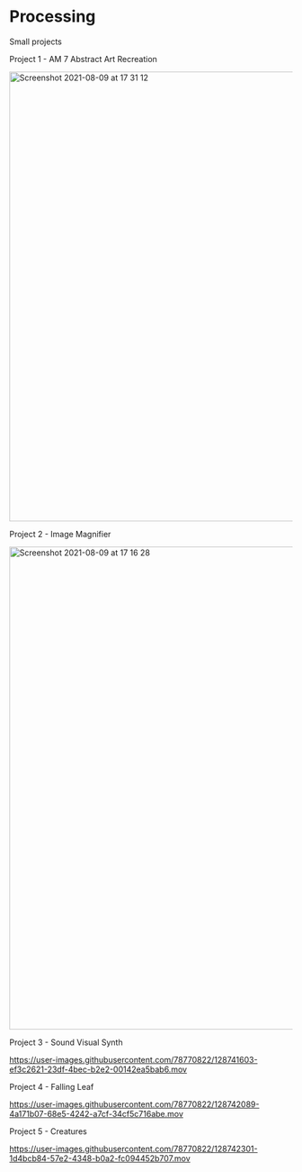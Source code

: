 # Processing
Small projects

Project 1 - AM 7 Abstract Art Recreation

<img width="798" alt="Screenshot 2021-08-09 at 17 31 12" src="https://user-images.githubusercontent.com/78770822/128741047-c3ef86b0-c121-41df-b781-e6ae040d3e52.png">


Project 2 - Image Magnifier

<img width="857" alt="Screenshot 2021-08-09 at 17 16 28" src="https://user-images.githubusercontent.com/78770822/128741115-0b675a14-847c-4b5f-935c-794d0ba59dae.png">



Project 3 - Sound Visual Synth

https://user-images.githubusercontent.com/78770822/128741603-ef3c2621-23df-4bec-b2e2-00142ea5bab6.mov



Project 4 - Falling Leaf


https://user-images.githubusercontent.com/78770822/128742089-4a171b07-68e5-4242-a7cf-34cf5c716abe.mov



Project 5 - Creatures 


https://user-images.githubusercontent.com/78770822/128742301-1d4bcb84-57e2-4348-b0a2-fc094452b707.mov







